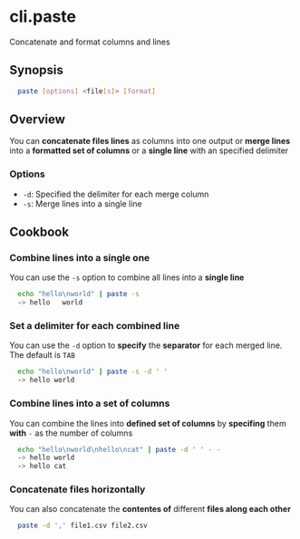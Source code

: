 # cli.paste

Concatenate and format columns and lines

## Synopsis

```sh
  paste [options] <file[s]> [format]
```

## Overview

You can **concatenate files lines** as columns into one output or **merge
lines** into a **formatted set of columns** or a **single line** with an
specified delimiter

### Options

- `-d`: Specified the delimiter for each merge column
- `-s`: Merge lines into a single line

## Cookbook

### Combine lines into a single one

You can use the `-s` option to combine all lines into a **single line**

```sh
  echo "hello\nworld" | paste -s
  -> hello   world
```

### Set a delimiter for each combined line

You can use the `-d` option to **specify** the **separator** for each merged
line. The default is `TAB`

```sh
  echo "hello\nworld" | paste -s -d ' '
  -> hello world
```

### Combine lines into a set of columns

You can combine the lines into **defined set of columns** by **specifing** them
**with** `-` as the number of columns

```sh
  echo "hello\nworld\nhello\ncat" | paste -d ' ' - -
  -> hello world
  -> hello cat
```

### Concatenate files horizontally

You can also concatenate the **contentes of** different **files along each other**

```sh
  paste -d ',' file1.csv file2.csv
```
